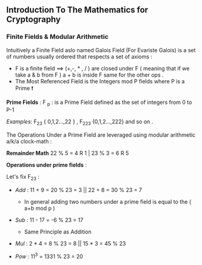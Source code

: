 ## Introduction To The Mathematics for Cryptography


### Finite Fields & Modular Arithmetic 

Intuitively a Finite Field aslo named Galois Field (For Evariste Galois)  is a set of numbers usually ordered that respects a set of axioms :

- F is a finite field ==> (+,-, * , / ) are closed under F ( meaning that if we take a & b from F ) a + b is inside F same for the other ops .
- The Most Referenced Field is the Integers mod P fields where P is a Prime :exclamation:

**Prime Fields** : 
F <sub>p</sub> : is a Prime Field defined as the set of integers from 0 to P-1

*Examples*: F<sub>23</sub> { 0,1,2...,22 } , F<sub>223</sub> {0,1,2...,222} and so on .

The Operations Under a Prime Field are leveraged using modular arithmetic a/k/a clock-math :

**Remainder Math** 22 % 5 = 4 R 1 | 23 % 3 = 6 R 5

**Operations under prime fields** : 

Let's fix F<sub>23</sub> :

- *Add* : 11 + 9 = 20 % 23 = 3 || 22 + 8 = 30 % 23 = 7 
    - In general adding two numbers under a prime field is equal to the ( a+b mod p )
- *Sub* : 11 - 17 = -6 % 23 =  17 
    - Same Principle as Addition 

- *Mul* : 2 * 4 = 8 % 23 = 8 || 15 * 3 = 45 % 23

- *Pow* : 11<sup>3</sup> = 1331 % 23 = 20
